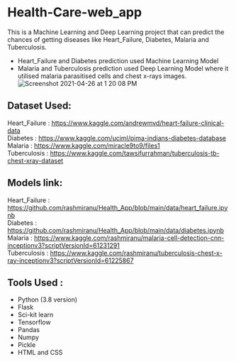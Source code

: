 # Health-Care-web_app
This is a Machine Learning and Deep Learning project that can predict the chances of getting diseases like Heart_Failure, Diabetes, Malaria and Tuberculosis.<br>
- Heart_Failure and Diabetes prediction used Machine Learning Model <br>
- Malaria and Tuberculosis prediction used Deep Learning Model where it utilised malaria parasitised cells and chest x-rays images.<br>
![Screenshot 2021-04-26 at 1 20 08 PM](https://user-images.githubusercontent.com/57981133/116048149-7e570400-a692-11eb-808c-d0185cff2599.jpg)

## Dataset Used:
Heart_Failure : https://www.kaggle.com/andrewmvd/heart-failure-clinical-data <br>
Diabetes : https://www.kaggle.com/uciml/pima-indians-diabetes-database <br>
Malaria : https://www.kaggle.com/miracle9to9/files1 <br>
Tuberculosis : https://www.kaggle.com/tawsifurrahman/tuberculosis-tb-chest-xray-dataset <br>

## Models link:
Heart_Failure : https://github.com/rashmiranu/Health_App/blob/main/data/heart_failure.ipynb <br>
Diabetes : https://github.com/rashmiranu/Health_App/blob/main/data/diabetes.ipynb <br>
Malaria : https://www.kaggle.com/rashmiranu/malaria-cell-detection-cnn-inceptionv3?scriptVersionId=61231291 <br>
Tuberculosis : https://www.kaggle.com/rashmiranu/tuberculosis-chest-x-ray-inceptionv3?scriptVersionId=61225867 <br>

## Tools Used :
- Python (3.8 version)
- Flask
- Sci-kit learn
- Tensorflow
- Pandas
- Numpy
- Pickle
- HTML and CSS
